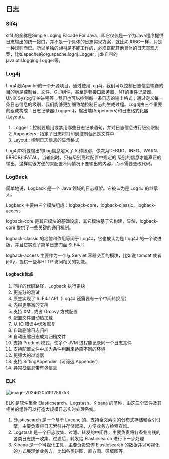 ## 日志

### Slf4j

slf4j的全称是Simple Loging Facade For Java，即它仅仅是一个为Java程序提供日志输出的统一接口，并不是一个具体的日志实现方案，就比如JDBC一样，只是一种规则而已。所以单独的slf4j是不能工作的，必须搭配其他具体的日志实现方案，比如apache的org.apache.log4j.Logger，jdk自带的java.util.logging.Logger等。

### Log4j

Log4j是Apache的一个开源项目，通过使用Log4j，我们可以控制日志信息输送的目的地是控制台、文件、GUI组件，甚至是套接口服务器、NT的事件记录器、UNIX Syslog守护进程等；我们也可以控制每一条日志的输出格式；通过定义每一条日志信息的级别，我们能够更加细致地控制日志的生成过程。Log4j由三个重要的组成构成：日志记录器(Loggers)，输出端(Appenders)和日志格式化器(Layout)。

1. Logger：控制要启用或禁用哪些日志记录语句，并对日志信息进行级别限制
2. Appenders : 指定了日志将打印到控制台还是文件中
3. Layout : 控制日志信息的显示格式

Log4j中将要输出的Log信息定义了 5 种级别，依次为DEBUG、INFO、WARN、ERROR和FATAL，当输出时，只有级别高过配置中规定的 级别的信息才能真正的输出，这样就很方便的来配置不同情况下要输出的内容，而不需要更改代码。

### LogBack

简单地说，Logback 是一个 Java 领域的日志框架。它被认为是 Log4J 的继承人。

Logback 主要由三个模块组成：logback-core，logback-classic。logback-access

logback-core 是其它模块的基础设施，其它模块基于它构建，显然，logback-core 提供了一些关键的通用机制。

logback-classic 的地位和作用等同于 Log4J，它也被认为是 Log4J 的一个改进版，并且它实现了简单日志门面 SLF4J；

logback-access 主要作为一个与 Servlet 容器交互的模块，比如说 tomcat 或者 jetty，提供一些与HTTP 访问相关的功能。

#### Logback优点

1. 同样的代码路径，Logback 执行更快
2. 更充分的测试
3. 原生实现了 SLF4J API（Log4J 还需要有一个中间转换层）
4. 内容更丰富的文档
5. 支持 XML 或者 Groovy 方式配置
6. 配置文件自动热加载
7. 从 IO 错误中优雅恢复
8. 自动删除日志归档
9. 自动压缩日志成为归档文件
10. 支持 Prudent 模式，使多个 JVM 进程能记录同一个日志文件
11. 支持配置文件中加入条件判断来适应不同的环境
12. 更强大的过滤器
13. 支持 SiftingAppender（可筛选 Appender）
14. 异常栈信息带有包信息



### ELK

![image-20240205191259753](https://img2023.cnblogs.com/blog/2421736/202402/2421736-20240205191337097-1065431367.png)

ELK 是软件集合 Elasticsearch、Logstash、Kibana 的简称，由这三个软件及其相关的组件可以打造大规模日志实时处理系统。

1. Elasticsearch 是一个基于 Lucene 的、支持全文索引的分布式存储和索引引擎，主要负责将日志索引并存储起来，方便业务方检索查询。
2. Logstash 是一个日志收集、过滤、转发的中间件，主要负责将各条业务线的各类日志统一收集、过滤后，转发给 Elasticsearch 进行下一步处理
3. Kibana 是一个可视化工具，主要负责查询 Elasticsearch 的数据并以可视化的方式展现给业务方，比如各类饼图、直方图、区域图等。





















